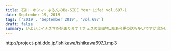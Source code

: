 ```yaml
---
title: 石川・ホンマ・ぶるんのBe-SIDE Your Life! vol.697-1
date: September 19, 2019
tags: ['2019', 'September 2019', 'vol.697']
draft: false
summary: いよいよイナズマが始まります！フェスの準備物…まあ今更の話も多いですが温かい目で見守ってください！MIURA
---
```


http://project-phi.ddo.jp/ishikawa/ishikawa697_1.mp3